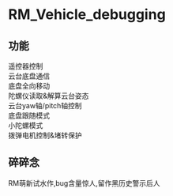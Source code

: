# RM_Vehicle_debugging
## 功能
遥控器控制  
云台底盘通信  
底盘全向移动  
陀螺仪读取&解算云台姿态  
云台yaw轴/pitch轴控制  
底盘跟随模式  
小陀螺模式  
拨弹电机控制&堵转保护  

## 碎碎念
RM萌新试水作,bug含量惊人,留作黑历史警示后人
